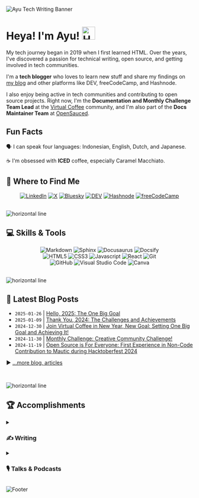 <!-- markdownlint-disable MD041 -->
<!-- markdownlint-disable MD033 -->

![Ayu Tech Writing Banner](https://github.com/user-attachments/assets/dddebafe-f9dd-40f7-b028-0d87abd73c92)

# Heya! I'm Ayu! <img src="https://raw.githubusercontent.com/MartinHeinz/MartinHeinz/master/wave.gif" alt="Hand wave GIF" width="35px">

My tech journey began in 2019 when I first learned HTML. Over the years, I've discovered a passion for technical writing, open source, and getting involved in tech communities.

I'm a **tech blogger** who loves to learn new stuff and share my findings on [my blog](https://adiati.com) and other platforms like DEV, freeCodeCamp, and Hashnode.

I also enjoy being active in tech communities and contributing to open source projects. Right now, I'm the **Documentation and Monthly Challenge Team Lead** at the [Virtual Coffee](https://virtualcoffee.io) community, and I'm also part of the **Docs Maintainer Team** at [OpenSauced](https://github.com/open-sauced).

## Fun Facts

🗣 I can speak four languages: Indonesian, English, Dutch, and Japanese.

☕ I'm obsessed with **ICED** coffee, especially Caramel Macchiato.

## 🤝 Where to Find Me

<div align="center">
  <a href="https://www.linkedin.com/in/adiatiayu/"><img src="https://img.shields.io/badge/-LinkedIn-F3F7FA?logo=linkedin&logoColor=0A66C2&style=for-the-badge&logoWidth=30" alt="LinkedIn"></a>
  <a href="https://x.com/AdiatiAyu"><img src="https://img.shields.io/badge/-X-F3F7FA?logo=x&logoColor=000000&style=for-the-badge&logoWidth=30" alt="X"></a>
  <a href="https://bsky.app/profile/adiatiayu.bsky.social"><img src="https://img.shields.io/badge/-Bluesky-F3F7FA?logo=bluesky&logoColor=0285FF&style=for-the-badge&logoWidth=30" alt="Bluesky"></a>
  <a href="https://dev.to/adiatiayu"><img src="https://img.shields.io/badge/-DEV-F3F7FA?logo=dev.to&logoColor=0A0A0A&style=for-the-badge&logoWidth=30" alt="DEV"></a>
  <a href="https://hashnode.com/@adiatiayu"><img src="https://img.shields.io/badge/-Hashnode-F3F7FA?logo=hashnode&logoColor=2962FF&style=for-the-badge&logoWidth=30" alt="Hashnode"></a>
  <a href="https://www.freecodecamp.org/news/author/adiatiayu/"><img src="https://img.shields.io/badge/-freeCodeCamp-F3F7FA?logo=freecodecamp&logoColor=0A0A23&style=for-the-badge&logoWidth=30" alt="freeCodeCamp"></a>
</div>

<br>

![horizontal line](https://user-images.githubusercontent.com/45172775/179351770-56e6a087-0758-4921-8a11-85647a92ff33.svg)

## 💻 Skills & Tools

<div align="center">
  <img src="https://img.shields.io/badge/-Markdown-F3F7FA?logo=markdown&logoColor=000000&style=for-the-badge&logoWidth=30" alt="Markdown">
  <img src="https://img.shields.io/badge/-Sphinx-F3F7FA?logo=sphinx&logoColor=000000&style=for-the-badge&logoWidth=30" alt="Sphinx">
  <img src="https://img.shields.io/badge/-Docusaurus-F3F7FA?logo=docusaurus&logoColor=3ECC5F&style=for-the-badge&logoWidth=30" alt="Docusaurus">
  <img src="https://img.shields.io/badge/-docsify-F3F7FA?logo=docsify&logoColor=2ECE53&style=for-the-badge&logoWidth=30" alt="Docsify">
</div>

<div align="center">
  <img src="https://img.shields.io/badge/-HTML5-05128B?logo=html5&logoColor=E34F26&style=for-the-badge&logoWidth=30" alt="HTML5">
  <img src="https://img.shields.io/badge/-CSS3-05128B?logo=css3&logoColor=1572B6&style=for-the-badge&logoWidth=30" alt="CSS3">
  <img src="https://img.shields.io/badge/-JavaScript-05128B?logo=javascript&logoColor=F7DF1E&style=for-the-badge&logoWidth=30" alt="Javascript">
  <img src="https://img.shields.io/badge/-React-05128B?logo=react&logoColor=61DAFB&style=for-the-badge&logoWidth=30" alt="React">
  <img src="https://img.shields.io/badge/-Git-05128B?logo=git&logoColor=F05032&style=for-the-badge&logoWidth=30" alt="Git">
</div>

<div align="center">
  <img src="https://img.shields.io/badge/-GitHub-FB750B?logo=github&logoColor=181717&style=for-the-badge&logoWidth=30" alt="GitHub">
  <img src="https://img.shields.io/badge/-Visual Studio Code-FB750B?logo=visualstudiocode&logoColor=007ACC&style=for-the-badge&logoWidth=30" alt="Visual Studio Code">
  <img src="https://img.shields.io/badge/-Canva-FB750B?logo=canva&logoColor=00C4CC&style=for-the-badge&logoWidth=30" alt="Canva">
</div>

<br>

![horizontal line](https://user-images.githubusercontent.com/45172775/179351770-56e6a087-0758-4921-8a11-85647a92ff33.svg)

<!--

## 🎃 [Special Section — October 2023] Hacktoberfest 2023

[![An image of @adiati981's Holopin badges, which is a link to view their full Holopin profile](https://holopin.me/adiati981)](https://holopin.io/@adiati981)

<br>

![horizontal line](https://user-images.githubusercontent.com/45172775/179351770-56e6a087-0758-4921-8a11-85647a92ff33.svg)

## 🎃 [Special Section — October 2022] Hacktoberfest 2022

[![@adiati98's Holopin board](https://holopin.io/api/user/board?user=adiati98)](https://holopin.io/@adiati98)

<br>

![horizontal line](https://user-images.githubusercontent.com/45172775/179351770-56e6a087-0758-4921-8a11-85647a92ff33.svg)
-->

<!-- ## 📎 Open Source Activities

### 🔧 Maintainer

You can find the list of repositories that I maintain on my [Insights Page](https://app.opensauced.pizza/pages/adiati98/1122/dashboard?range=30) at OpenSauced.

### 🤝 Contributor

The highlights of my PR and issue contributions are available on my [Highlights Page](https://app.opensauced.pizza/user/adiati98?tab=highlights) at OpenSauced.

### 📰 Blog Posts

#### freeCodeCamp

- [How to Contribute to Open Source Projects – Non-Technical Things You Should Know](https://www.freecodecamp.org/news/how-to-contribute-to-open-source/)
- [How to Contribute to Open-Source Projects – Git & GitHub Workflow for Beginners](https://www.freecodecamp.org/news/git-and-github-workflow-for-open-source/)
- [How to Keep Branches Up-to-Date and Resolve Merge Conflicts in GitHub and VS Code](https://www.freecodecamp.org/news/keep-branches-up-to-date-resolve-merge-conflicts/)

#### Dev.to

- [Open Source series](https://dev.to/adiatiayu/series/15234)

<br> -->

<!-- <div align="center">
  <img src="https://github-readme-stats.vercel.app/api/?username=adiati98&count_private=true&bg_color=030D6B&hide_border=true&title_color=FB750B&text_color=C7CCFF&show_icons=true&icon_color=25FB88&custom_title=My GitHub Stats""https://github.com/anuraghazra/github-readme-stats" alt="GitHub Stats Ayu Adiati">
  <img src="http://github-readme-streak-stats.herokuapp.com?user=adiati98&background=030D6B&hide_border=true&stroke=C7CCFF&ring=FB750B&fire=FB750B&currStreakNum=25FB88&sideNums=FB750B&currStreakLabel=25FB88&sideLabels=25FB88&dates=C7CCFF&date_format=j%20M%5B%20Y%5D""https://git.io/streak-stats" alt="GitHub Streak Ayu Adiati">
  <img src="https://github-readme-stats.vercel.app/api/top-langs/?username=adiati98&layout=compact&hide=pug, handlebars&card_width=450&custom_title=Ayu Adiati's Most Use Languages&hide_border=true&bg_color=030D6B&title_color=FB750B&text_color=C7CCFF""https://github.com/anuraghazra/github-readme-stats" alt="Top language Ayu Adiati">
</div>

<br>

![horizontal line](https://user-images.githubusercontent.com/45172775/179351770-56e6a087-0758-4921-8a11-85647a92ff33.svg) -->

## 📰 Latest Blog Posts

<!-- BLOG-POST-LIST:START -->
- `2025-01-26` | [Hello, 2025: The One Big Goal](https://dev.to/adiatiayu/hello-2025-the-one-big-goal-2h03)  
- `2025-01-09` | [Thank You, 2024: The Challenges and Achievements](https://dev.to/adiatiayu/thank-you-2024-the-challenges-and-achievements-2loj)  
- `2024-12-30` | [Join Virtual Coffee in New Year, New Goal: Setting One Big Goal and Achieving It!](https://dev.to/virtualcoffee/join-virtual-coffee-in-new-year-new-goal-setting-one-big-goal-and-achieving-it-30c5)  
- `2024-11-30` | [Monthly Challenge: Creative Community Challenge!](https://dev.to/virtualcoffee/monthly-challenge-creative-community-challenge-273l)  
- `2024-11-19` | [Open Source is For Everyone: First Experience in Non-Code Contribution to Mautic during Hacktoberfest 2024](https://dev.to/adiatiayu/open-source-is-for-everyone-first-experience-in-non-code-contribution-to-mautic-during-4oph)  

<!-- BLOG-POST-LIST:END -->

▶ [...more blog, articles](https://adiati.com)

<br>

![horizontal line](https://user-images.githubusercontent.com/45172775/179351770-56e6a087-0758-4921-8a11-85647a92ff33.svg)

## 🏆 Accomplishments

<details>
  <summary>
    <h3>✍ Writing</h3>
  </summary>
  <h4>2023</h4>
  <ul>
    <li><a href="https://www.freecodecamp.org/news/top-open-source-contributors-2023#publication-top-contributors">Publication Top Contributors</a> of <a href="https://www.freecodecamp.org/news/top-open-source-contributors-2023/">freeCodeCamp's Top Open Source Contributors of 2023</a></li> — November 2023
    <li><a href="https://dev.to/codenewbieteam/top-featured-codenewbie-posts-81723-48i4">Top Featured CodeNewbie Posts (8/17/23)</a> — August 2023
      <ul>
        <li><a href="https://dev.to/adiatiayu/how-to-communicate-better-in-open-source-3hdj">How to Communicate Better in Open Source</a></li>
      </ul>
    </li>
    <li><a href="https://adiati.com/tips-from-a-shy-introvert-how-to-engage-and-get-more-involved-in-a-community">Tips From A Shy Introvert: How To Engage And Get More Involved In A Community</a> won January's Blog-a-thon challenge by CoCode and Hashnode — <a href="https://twitter.com/thecocode/status/1621042854436179970">January</a> 2023</li>
  </ul>
  <h4>2022</h4>
  <ul>
    <li>Top 10 <a href="https://twitter.com/hashnode/status/1587052673060200449?s=20&t=7fZy-Vp8UVC3JK_Ka1iPbA">Web Development Articles to read in the week</a> — <a href="https://twitter.com/hashnode/status/1587052635156275201">October</a> 2022</li>
    <li>Top 10 <a href="https://townhall.hashnode.com/4articles4weeks-writeathon-the-winners#heading-noteworthy-authors">Noteworthy Authors</a> 4articles4weeks Writeathon on Hashnode — <a href="https://townhall.hashnode.com/4articles4weeks-writeathon-the-winners">October</a> 2022</li>
    <li>Top 7 DEV — <a href="https://dev.to/devteam/top-7-featured-dev-posts-from-the-past-week-4phi">September</a> 2022
      <ul>
        <li><a href="https://dev.to/adiatiayu/mini-portfolio-bring-your-github-profile-to-the-next-level-5c8n">Mini Portfolio: Bring Your GitHub Profile To The Next Level</a> — September 2022</li>
      </ul>
    </li>
  </ul>
  <h4>2021</h4>
  <ul>
    <li>Gained OSS Documentarian & OSS Mentor badges for Open Source October on Hashnode — <a href="https://townhall.hashnode.com/oss-grant-badge-winners">November</a> 2021</li>
    <li>
      Featured articles on Hashnode
      <ul>
        <li><a href="https://adiati.com/i-have-been-writing-a-blog-for-10-months-here-is-my-story">I Have Been Writing A Blog For 10 Months: Here Is My Story</a> — September 2021</li>
        <li><a href="https://adiati.com/lesson-learned-massive-burnout-in-learning-web-development">Lesson Learned: Massive Burnout In Learning Web Development</a> — June 2021</li>
      </ul>
    </li>
    <li>CodeNewbie Community Spotlight — <a href="https://community.codenewbie.org/codenewbie/ayu-polyglot-latte-lover-codenewbie-149m">April</a> 2021</li>
    <li>Top 7 DEV — <a href="https://dev.to/devteam/the-7-most-popular-dev-posts-from-the-past-week-5h5d">March</a>, <a href="https://dev.to/devteam/top-7-featured-dev-posts-from-the-past-week-3h2i">August</a>, <a href="https://dev.to/devteam/top-7-featured-dev-posts-from-the-past-week-35fb">November</a> 2021
      <ul>
        <li><a href="https://dev.to/adiatiayu/contributing-to-open-source-101-2dnm">Contributing To Open-Source 101</a> — November 2021</li>
        <li><a href="https://dev.to/adiatiayu/project-collaboration-and-pair-programming-4be6">Project Collaboration And Pair Programming</a> — August 2021</li>
        <li><a href="https://dev.to/adiatiayu/10-free-and-affordable-resources-to-learn-frontend-web-development-1ehb">10+ Free And Affordable Resources To Learn Frontend Web Development</a> — March 2021</li>
      </ul>
    </li>
    <li>Hashnode Spotlight of The Week — <a href="https://twitter.com/hashnode/status/1366715534142812166">March</a> 2021</li>
    <li>CodeNewbie Writers of The Month — <a href="https://community.codenewbie.org/codenewbie/codenewbie-writers-of-the-month-february-2021-kb7">February</a> 2021</li>
  </ul>
</details>

<details>
  <summary>
    <h3>🎙️ Talks & Podcasts</h3>
  </summary>
  <h4>2023</h4>
  <ul>
    <li><a href="https://virtualcoffee.io/podcast/ayu-dominic-hacktoberfest-is-coming-preptember-is-here">Ayu & Dominic - Hacktoberfest is Coming, Preptember is Here! — Virtual Coffee Podcast Season 9, Episode 1</a></li>
    <li><a href="https://www.womenwhocode.com/blog/career-nav-34-the-power-of-communities-for-self-taught-developers">The Power of Communities for Self-Taught Developers — Women Who Code Career Nav Podcast</a></li>
    <li><a href="https://www.youtube.com/watch?v=H5CFd3WrRmI">TCL-58: Final Demo and Final Retro</a></li>
    <li><a href="https://www.youtube.com/watch?v=taZMcPSiNmA">TCL 58: Week 7 - Demos & Accessibility Learning Module</a></li>
    <li><a href="https://www.youtube.com/watch?v=gEndS1vLC1A">TCL-58: Week 6 - Demos, Retros, and introducing the last issue - styling!</a></li>
  </ul>
  <h4>2022</h4>
  <ul>
    <li><a href="https://www.youtube.com/watch?v=CP9drTHQL-Y">The Challenges of Self-Taught Dev and How to Overcome Them — Virtual Coffee Lightning Talks 2022</a></li>
    <li><a href="https://youtu.be/BtJTeGuUKTM">The Collab Lab: Project Collaboration Program — Virtual Coffee Lunch & Learn</a></li>
  </ul>
  <h4>2021</h4>
  <ul>
    <li><a href="https://www.youtube.com/watch?t=3788&v=4pI7miwXwY0&feature=youtu.be">Recess Video on CodeLand 2021</a></li>
    <li><a href="https://www.youtube.com/watch?v=MIY3c2fh8xo">TCL-35: Weekly Sync 8 - Final Demo and Retro</a></li>
    <li><a href="https://www.youtube.com/watch?v=RGufaZFAJA8">TCL-35: Weekly Sync 6 - Demos and Retros</a></li>
    <li><a href="https://virtualcoffee.io/podcast/0303-ayu-adiati/">Ayu Adiati - Working through burnout as a self-taught developer — Virtual Coffee Podcast Season 3, Episode 3</a></li>
  </ul>
</details>

<!-- <br>

![horizontal line](https://user-images.githubusercontent.com/45172775/179351770-56e6a087-0758-4921-8a11-85647a92ff33.svg)

<div align="center">
  
> If you fail, never give up because F.A.I.L. means "First Attempt In Learning";
<br> End is not the end. In fact, E.N.D. means "Effort Never Dies"; 
<br> If you get no as an answer, remember: N.O. means "Next Opportunity";
<br> **- *A.P.J. Abdul Kalam* -**

![let's go! gif](https://media.giphy.com/media/4GXUa4U05Q0JAM972c/giphy.gif)

</div> -->

![Footer](https://user-images.githubusercontent.com/45172775/179351922-cb6ccac8-0740-4b83-a43e-68569875206d.svg)
